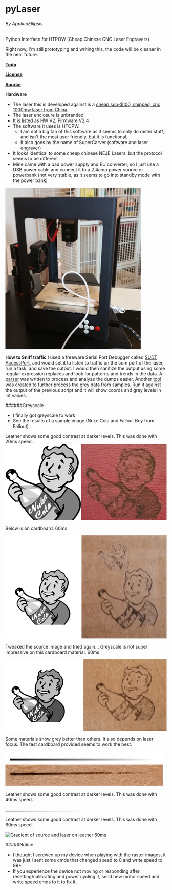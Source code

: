 # pyLaser
###### By AppliedEllipsis
Python Interface for  HTPOW (Cheap Chinese CNC Laser Engravers)

Right now, I'm still prototyping and writing this, the code will be cleaner in the near future.

**[Todo](https://github.com/AppliedEllipsis/pyLaser/blob/master/Todo.md)**

**[License](https://github.com/AppliedEllipsis/pyLaser/blob/master/LICENSE.txt)**

**[Source](https://github.com/AppliedEllipsis/pyLaser/blob/master/pyLaser.py)**

**Hardware**
* The laser this is developed against is a [cheap sub-$100, shipped, cnc 1000mw laser from China](https://www.wish.com/c/5852c8be0124c76a0a276aec).
* The laser enclosure is unbranded
* It is listed as HW V2, Firmware V2.4
* The software it uses is HTOPW.
  * I am not a big fan of this software as it seems to only do raster stuff, and isn't the most user friendly, but it is functional.
  * It also goes by the name of SuperCarver (software and laser engraver)
* It looks identical to some cheap chinese NEJE Lasers, but the protocol seems to be different
* Mine came with a bad power supply and EU converter, so I just use a USB power cable and connect it to a 2.4amp power source or powerbank (not very stable, as it seems to go into standby mode with the power bank)

![Image of Cheap Chinese Laser](https://github.com/AppliedEllipsis/pyLaser/raw/master/images/laser_cutter.jpg)

**How to Sniff traffic**
I used a freeware Serial Port Debugger called [SUDT AccessPort](http://www.sudt.com/en/ap/index.html), and would set it to listen to traffic on the com port of the laser, run a task, and save the output.  I would then sanitize the output using some regular expression replaces and look for patterns and trends in the data. A [parser](https://github.com/AppliedEllipsis/pyLaser/blob/master/parseAccessPort.py) was written to process and analyze the dumps easier.  Another [tool](https://github.com/AppliedEllipsis/pyLaser/blob/master/parseGrey2.py) was created to further process the grey data from samples. Run it against the output of the previous script and it will show coords and grey levels in int values.

######Greyscale
* I finally got greyscale to work
* See the results of a sample image (Nuke Cola and Fallout Boy from Fallout)


Leather shows some good contrast at darker levels.  This was done with 20ms speed.
![Image of greyscale result on Leater at 20ms... Nuke Cola and Fallout Boy from Fallout](https://github.com/AppliedEllipsis/pyLaser/raw/master/images/test-nukecola_leather_20ms_results.png)

Below is on cardboard. 60ms

![Image of greyscale result on cardboard... Nuke Cola and Fallout Boy from Fallout](https://github.com/AppliedEllipsis/pyLaser/raw/master/images/test-nukecola_results.png)

Tweaked the source image and tried again... Greyscale is not super impressive on this cardboard material. 60ms

![Tweaked Image of greyscale result on cardboard... Nuke Cola and Fallout Boy from Fallout](https://github.com/AppliedEllipsis/pyLaser/raw/master/images/test-nukecola3_results.png)

Some materials show grey better than others. It also depends on laser focus.  The test cardboard provided seems to work the best.

![Gradient of source and laser](https://github.com/AppliedEllipsis/pyLaser/raw/master/images/test-gradient2-results.png)

Leather shows some good contrast at darker levels.  This was done with 40ms speed.

![Gradient of source and laser on leather 40ms](https://github.com/AppliedEllipsis/pyLaser/raw/master/images/gradient_2px_256_result.png)

Leather shows some good contrast at darker levels.  This was done with 60ms speed.

![Gradient of source and laser on leather 60ms](gradient_2px_256_result60ms.png)

#####Notice
* I thought I screwed up my device when playing with the raster images, it was just I sent some cmds that changed speed to 0 and write speed to 99+
 * If you experience the device not moving or responding after resetting/calibrating and power cycling it, send new motor speed and write speed cmds to it to fix it.